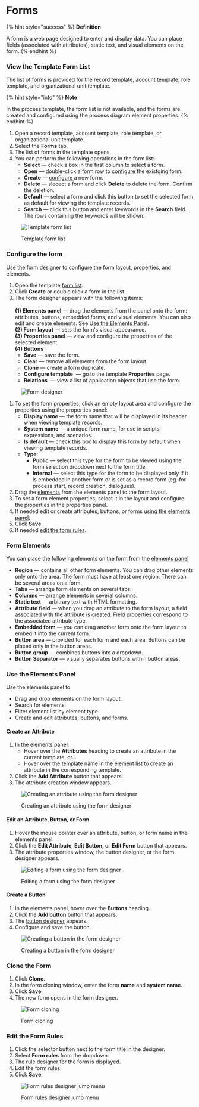 # Forms

{% hint style="success" %}
**Definition**

A form is a web page designed to enter and display data. You can place fields (associated with attributes), static text, and visual elements on the form.
{% endhint %}

### View the Template Form List

The list of forms is provided for the record template, account template, role template, and organizational unit template.

{% hint style="info" %}
**Note**

In the process template, the form list is not available, and the forms are created and configured using the process diagram element properties.
{% endhint %}

1. Open a record template, account template, role template, or organizational unit template.
2. Select the **Forms** tab.
3. The list of forms in the template opens.
4. You can perform the following operations in the form list:
   * **Select** — check a box in the first column to select a form.
   * **Open** — double-click a form row to [configure ](forms.md#configure-the-form)the existging form.
   * **Create** — [configure ](forms.md#configure-the-form)a new form.
   * **Delete** — slecect a form and click **Delete** to delete the form. Confirm the deletion.
   * **Default** — select a form and click this button to set the selected form as default for viewing the template records.
   * **Search** <img src=".gitbook/assets/image (4).png" alt="" data-size="line">— click this button and enter keywords in the **Search** field. The rows containing the keywords will be shown.

<figure><img src=".gitbook/assets/form_list" alt="Template form list"><figcaption><p>Template form list</p></figcaption></figure>

### Configure the form

Use the form designer to configure the form layout, properties, and elements.

1. Open the template [form list](forms.md#viewing-the-template-form-list).
2. Click **Create** or double click a form in the list.
3. The form designer appears with the following items:\
   \
   **(1) Elements panel** — drag the elements from the panel onto the form: attributes, buttons, embedded forms, and visual elements. You can also edit and create elements. See [Use the Elements Panel](forms.md#element-pane-operations).\
   **(2) Form layout** — sets the form's visual appearance.\
   **(3) Properties panel** — view and configure the properties of the selected element.\
   **(4) Buttons**
   * **Save** — save the form.
   * **Clear** — remove all elements from the form layout.
   * **Clone** — create a form duplicate.
   * **Configure template** <img src=".gitbook/assets/image (5).png" alt="" data-size="line"> — go to the template **Properties** page.
   * **Relations** <img src=".gitbook/assets/2023-07-16_16h51_08.png" alt="" data-size="line"> — view a list of application objects that use the form.

<figure><img src=".gitbook/assets/form_designer" alt="Form designer"><figcaption></figcaption></figure>

1. To set the form properties, click an empty layout area and configure the properties using the properties panel:
   * **Display name** — the form name that will be displayed in its header when viewing template records.
   * **System name** — a unique form name, for use in scripts, expressions, and scenarios.
   * **Is default** — check this box to display this form by default when viewing template records.
   * **Type**:
     * **Public** — select this type for the form to be viewed using the form selection dropdown next to the form title.
     * **Internal** — select this type for the form to be displayed only if it is embedded in another form or is set as a record form (eg. for process start, record creation, dialogues).
2. Drag the [elements](forms.md#form-elements) from the elements panel to the form layout.
3. To set a form element properties, select it in the layout and configure the properties in the properties panel.
4. If needed edit or create attributes, buttons, or forms [using the elements panel](forms.md#element-pane-operations).
5. Click **Save**.
6. If needed [edit the form rules](forms.md#editing-the-form).

### Form Elements <a href="#form-elements" id="form-elements"></a>

You can place the following elements on the form from the [elements panel](forms.md#element-pane-operations).

* **Region** — contains all other form elements. You can drag other elements only onto the area. The form must have at least one region. There can be several areas on a form.
* **Tabs** — arrange form elements on several tabs.
* **Columns** — arrange elements in several columns.
* **Static text** — arbitrary text with HTML formatting.
* **Attribute field** — when you drag an attribute to the form layout, a field associated with the attribute is created. Field properties correspond to the associated attribute type.
* **Embedded form** — you can drag another form onto the form layout to embed it into the current form.
* **Button area** — provided for each form and each area. Buttons can be placed only in the button areas.
* **Button group** — combines buttons into a dropdown.
* **Button Separator** — visually separates buttons within button areas.

### Use the Elements Panel <a href="#element-pane-operations" id="element-pane-operations"></a>

Use the elements panel to:

* Drag and drop elements on the form layout.
* Search for elements.
* Filter element list by element type.
* Create and edit attributes, buttons, and forms.

#### Create an Attribute <a href="#creating-an-attribute" id="creating-an-attribute"></a>

1. In the elements panel:
   * Hover over the **Attributes** heading to create an attribute in the current template, or…
   * Hover over the template name in the element list to create an attribute in the corresponding template.
2. Click the **Add Attribute** button that appears.
3. The attribute creation window appears.

<figure><img src=".gitbook/assets/form_designer_create_attribute" alt="Creating an attribute using the form designer"><figcaption><p>Creating an attribute using the form designer</p></figcaption></figure>

#### Edit an Attribute, Button, or Form <a href="#editing-an-attribute-button-or-form" id="editing-an-attribute-button-or-form"></a>

1. Hover the mouse pointer over an attribute, button, or form name in the elements panel.
2. Click the **Edit Attribute**, **Edit Button**, or **Edit Form** button that appears.
3. The attribute properties window, the button designer, or the form designer appears.

<figure><img src=".gitbook/assets/form_designer_edit_form" alt="Editing a form using the form designer"><figcaption><p>Editing a form using the form designer</p></figcaption></figure>

#### Create a Button <a href="#creating-a-button" id="creating-a-button"></a>

1. In the elements panel, hover over the **Buttons** heading.
2. Click the **Add button** button that appears.
3. The [button designer](buttons/button-designer.md) appears.
4. Configure and save the button.

<figure><img src=".gitbook/assets/form_designer_create_button" alt="Creating a button in the form designer"><figcaption><p>Creating a button in the form designer</p></figcaption></figure>

### Clone the Form <a href="#cloning-a-form" id="cloning-a-form"></a>

1. Click **Clone**.
2. In the form cloning window, enter the form **name** and **system name**.
3. Click **Save**.
4. The new form opens in the form designer.

<figure><img src=".gitbook/assets/2023-07-16_16h52_06.png" alt="Form cloning"><figcaption><p>Form cloning</p></figcaption></figure>

### Edit the Form Rules <a href="#editing-the-form-rules" id="editing-the-form-rules"></a>

1. Click the selector button next to the form title in the designer.
2. Select **Form rules** from the dropdown.
3. The rule designer for the form is displayed.
4. Edit the form rules.
5. Click **Save**.

<figure><img src=".gitbook/assets/form_designer_goto_form_rules" alt="Form rules designer jump menu"><figcaption><p>Form rules designer jump menu</p></figcaption></figure>
